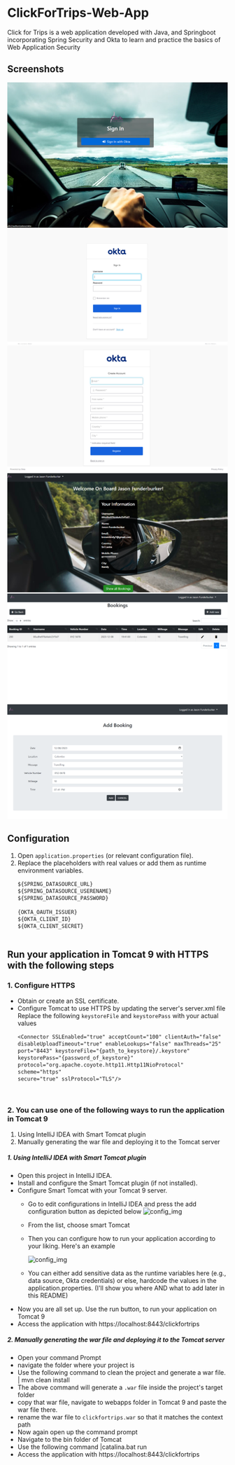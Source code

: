 # ClickForTrips-Web-App
Click for Trips is a web application developed with Java, and Springboot incorporating Spring Security and Okta to learn and practice the basics of Web Application Security

## Screenshots
![login_img](https://github.com/nadeeshaani/ClickForTrips-Web-App/blob/main/readme_images/screenshot_login.png?raw=true)
![okta_login_img](https://github.com/nadeeshaani/ClickForTrips-Web-App/blob/main/readme_images/image_oktalogin.png?raw=true)
![okta_signup_img](https://github.com/nadeeshaani/ClickForTrips-Web-App/blob/main/readme_images/image_signup_okta.png?raw=true)
![index_img](https://github.com/nadeeshaani/ClickForTrips-Web-App/blob/main/readme_images/image_index.png?raw=true)
![bookings_img](https://github.com/nadeeshaani/ClickForTrips-Web-App/blob/main/readme_images/image_bookings.png?raw=true)
![addbooking_img](https://github.com/nadeeshaani/ClickForTrips-Web-App/blob/main/readme_images/image_addlogin.png?raw=true)


## Configuration
1. Open `application.properties` (or relevant configuration file).
2. Replace the placeholders with real values or add them as runtime environment variables.
   ```
   ${SPRING_DATASOURCE_URL}
   ${SPRING_DATASOURCE_USERENAME}
   ${SPRING_DATASOURCE_PASSWORD}
 
   {OKTA_OAUTH_ISSUER}
   ${OKTA_CLIENT_ID}
   ${OKTA_CLIENT_SECRET}


## Run your application in Tomcat 9 with HTTPS with the following steps
### 1. Configure HTTPS
   - Obtain or create an SSL certificate.
   - Configure Tomcat to use HTTPS by updating the server's server.xml file
     Replace the following `keystoreFile` and `keystorePass` with your actual values
      ```
      <Connector SSLEnabled="true" acceptCount="100" clientAuth="false"
      disableUploadTimeout="true" enableLookups="false" maxThreads="25"
      port="8443" keystoreFile="{path_to_keystore}/.keystore" keystorePass="{password_of_keystore}"
      protocol="org.apache.coyote.http11.Http11NioProtocol" scheme="https"
      secure="true" sslProtocol="TLS"/>
  


### 2. You can use one of the following ways to run the application in Tomcat 9
1. Using IntelliJ IDEA with Smart Tomcat plugin
2. Manually generating the war file and deploying it to the Tomcat server


#####      1. Using IntelliJ IDEA with Smart Tomcat plugin

  - Open this project in IntelliJ IDEA.
  - Install and configure the Smart Tomcat plugin (if not installed).
  - Configure Smart Tomcat with your Tomcat 9 server.
    - Go to edit configurations in IntelliJ IDEA and press the add configuration button as depicted below
      ![config_img](https://github.com/nadeeshaani/ClickForTrips-Web-App/blob/main/readme_images/image1-configuration.png?raw=true)

    - From the list, choose smart Tomcat
    - Then you can configure how to run your application according to your liking. Here's an example
      
      ![config_img](https://github.com/nadeeshaani/ClickForTrips-Web-App/blob/main/readme_images/image2.png?raw=true)

    - You can either add sensitive data as the runtime variables here (e.g., data source, Okta credentials) or else, hardcode the values in the application.properties. (I'll show you where AND what to add later in this README)
  - Now you are all set up. Use the run button, to run your application on Tomcat 9
  - Access the application with
    https://localhost:8443/clickfortrips


#####      2. Manually generating the war file and deploying it to the Tomcat server

   - Open your command Prompt
   - navigate the folder where your project is
   - Use the following command to clean the project and generate a war file.
        | mvn clean install
   - The above command will generate a `.war` file inside the project's target folder
   - copy that war file, navigate to webapps folder in Tomcat 9 and paste the war file there.
   - rename the war file to `clickfortrips.war` so that it matches the context path
   - Now again open up the command prompt
   - Navigate to the bin folder of Tomcat
   - Use the following command
      |catalina.bat run
   - Access the application with
     https://localhost:8443/clickfortrips

    
    


